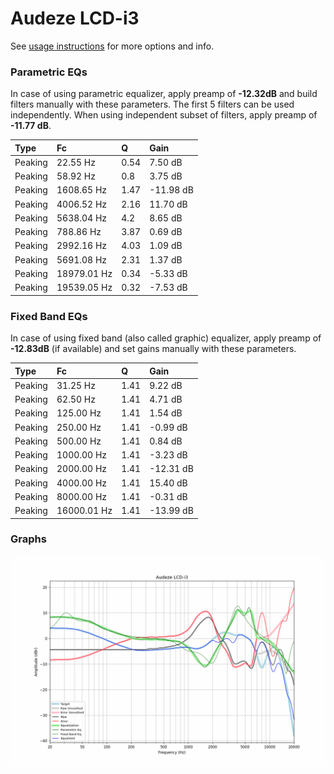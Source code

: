 # Audeze LCD-i3
See [usage instructions](https://github.com/jaakkopasanen/AutoEq#usage) for more options and info.

### Parametric EQs
In case of using parametric equalizer, apply preamp of **-12.32dB** and build filters manually
with these parameters. The first 5 filters can be used independently.
When using independent subset of filters, apply preamp of **-11.77 dB**.

| Type    | Fc          |    Q | Gain      |
|:--------|:------------|:-----|:----------|
| Peaking | 22.55 Hz    | 0.54 | 7.50 dB   |
| Peaking | 58.92 Hz    | 0.8  | 3.75 dB   |
| Peaking | 1608.65 Hz  | 1.47 | -11.98 dB |
| Peaking | 4006.52 Hz  | 2.16 | 11.70 dB  |
| Peaking | 5638.04 Hz  | 4.2  | 8.65 dB   |
| Peaking | 788.86 Hz   | 3.87 | 0.69 dB   |
| Peaking | 2992.16 Hz  | 4.03 | 1.09 dB   |
| Peaking | 5691.08 Hz  | 2.31 | 1.37 dB   |
| Peaking | 18979.01 Hz | 0.34 | -5.33 dB  |
| Peaking | 19539.05 Hz | 0.32 | -7.53 dB  |

### Fixed Band EQs
In case of using fixed band (also called graphic) equalizer, apply preamp of **-12.83dB**
(if available) and set gains manually with these parameters.

| Type    | Fc          |    Q | Gain      |
|:--------|:------------|:-----|:----------|
| Peaking | 31.25 Hz    | 1.41 | 9.22 dB   |
| Peaking | 62.50 Hz    | 1.41 | 4.71 dB   |
| Peaking | 125.00 Hz   | 1.41 | 1.54 dB   |
| Peaking | 250.00 Hz   | 1.41 | -0.99 dB  |
| Peaking | 500.00 Hz   | 1.41 | 0.84 dB   |
| Peaking | 1000.00 Hz  | 1.41 | -3.23 dB  |
| Peaking | 2000.00 Hz  | 1.41 | -12.31 dB |
| Peaking | 4000.00 Hz  | 1.41 | 15.40 dB  |
| Peaking | 8000.00 Hz  | 1.41 | -0.31 dB  |
| Peaking | 16000.01 Hz | 1.41 | -13.99 dB |

### Graphs
![](./Audeze%20LCD-i3.png)